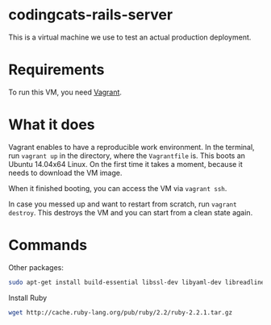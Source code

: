 # codingcats-rails-server

This is a virtual machine we use to test an actual production deployment.

# Requirements

To run this VM, you need [Vagrant](https://www.vagrantup.com/downloads.html).

# What it does

Vagrant enables to have a reproducible work environment.
In the terminal, run `vagrant up` in the directory, where the `Vagrantfile` is.
This boots an Ubuntu 14.04x64 Linux. On the first time it takes a moment, because it needs to download
the VM image.

When it finished booting, you can access the VM via `vagrant ssh`.


In case you messed up and want to restart from scratch, run `vagrant destroy`. This destroys the VM and you
can start from a clean state again.

# Commands

Other packages:

```bash
sudo apt-get install build-essential libssl-dev libyaml-dev libreadline-dev openssl curl git-core zlib1g-dev bison libxml2-dev libxslt1-dev libcurl4-openssl-dev libsqlite3-dev sqlite3
```

Install Ruby

```bash
wget http://cache.ruby-lang.org/pub/ruby/2.2/ruby-2.2.1.tar.gz
```
